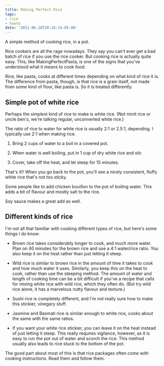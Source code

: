 ```yaml
---
title: Making Perfect Rice
tags:
- rice
- howto
date: '2011-06-28T20:18:14-05:00'
---
```

A simple method of cooking rice, in a pot.

Rice cookers are all the rage nowadays. They say you can't ever get a
bad batch of rice if you use the rice cooker. But cooking rice is
actually quite easy. This, like MakingPerfectPasta, is one of the
signs that you've understood what it means to cook food.

Rice, like pasta, cooks at different times depending on what kind of
rice it is. The difference from pasta, though, is that rice is a grain
itself, not made from some kind of flour, like pasta is. So it is
treated differently.

## Simple pot of white rice

Perhaps the simplest kind of rice to make is white rice. (Not minit
rice or uncle ben's, we're talking regular, unconverted white rice.)

The ratio of rice to water for white rice is usually 2:1 or 2.5:1,
depending. I typically use 2:1 when making rice.

1.  Bring 2 cups of water to a boil in a covered pot.

1.  When water is well boiling, put in 1 cup of dry white rice and stir.

1.  Cover, take off the heat, and let steep for 15 minutes.

That's it!! When you go back to the pot, you'll see a nicely
consistent, fluffy white rice that's not too sticky.

Some people like to add chicken bouillon to the pot of boiling
water. This adds a bit of flavour and mostly salt to the rice.

Soy sauce makes a great add as well.

## Different kinds of rice

I'm not all that familiar with cooking different types of rice, but
here's some things I do know:

* Brown rice takes considerably longer to cook, and much more
  water. Plan on 40 minutes for the brown rice and use a 4:1
  water/rice ratio. You also keep it on the heat rather than just
  letting it steep.

* Wild rice is similar to brown rice in the amount of time it takes to
  cook and how much water it uses. Similarly, you keep this on the
  heat to cook, rather than use the steeping method. The amount of
  water and length of cooking time can be a bit difficult if you've a
  recipe that calls for mixing white rice with wild rice, which they
  often do. (But try wild rice alone, it has a marvelous nutty flavour
  and texture.)

* Sushi rice is completely different, and I'm not really sure how to
  make this stickier, vinegary stuff.

* Jasmine and Basmati rice is similar enough to white rice, cooks
  about the same with the same ratios.

* If you want your white rice stickier, you can leave it on the heat
  instead of just letting it steep. This really requires vigilance,
  however, as it is easy to run the pot out of water and scorch the
  rice. This method usually also leads to rice stuck to the bottom of
  the pot.

The good part about most of this is that rice packages often come with
cooking instructions. Read them and follow them.

